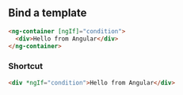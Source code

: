 ## Bind a template

```html
<ng-container [ngIf]="condition">
  <div>Hello from Angular</div>
</ng-container>
```

### Shortcut

```html
<div *ngIf="condition">Hello from Angular</div>
```

[//]: <> (possibly remove this)
